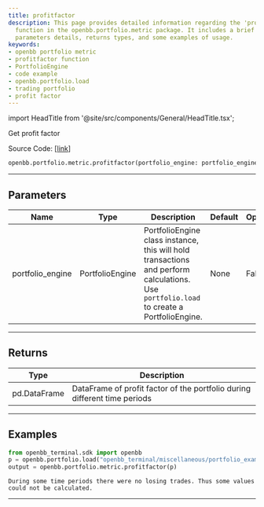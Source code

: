 ```yaml
---
title: profitfactor
description: This page provides detailed information regarding the 'profitfactor'
  function in the openbb.portfolio.metric package. It includes a brief description,
  parameters details, returns types, and some examples of usage.
keywords:
- openbb portfolio metric
- profitfactor function
- PortfolioEngine
- code example
- openbb.portfolio.load
- trading portfolio
- profit factor
---
```


import HeadTitle from '@site/src/components/General/HeadTitle.tsx';

<HeadTitle title="portfolio.metric.profitfactor - Reference | OpenBB SDK Docs" />

Get profit factor

Source Code: [[link](https://github.com/OpenBB-finance/OpenBB/tree/main/openbb_terminal/portfolio/portfolio_model.py#L1612)]

```python
openbb.portfolio.metric.profitfactor(portfolio_engine: portfolio_engine.PortfolioEngine)
```

---

## Parameters

| Name | Type | Description | Default | Optional |
| ---- | ---- | ----------- | ------- | -------- |
| portfolio_engine | PortfolioEngine | PortfolioEngine class instance, this will hold transactions and perform calculations.<br/>Use `portfolio.load` to create a PortfolioEngine. | None | False |


---

## Returns

| Type | Description |
| ---- | ----------- |
| pd.DataFrame | DataFrame of profit factor of the portfolio during different time periods |
---

## Examples

```python
from openbb_terminal.sdk import openbb
p = openbb.portfolio.load("openbb_terminal/miscellaneous/portfolio_examples/holdings/example.csv")
output = openbb.portfolio.metric.profitfactor(p)
```

```
During some time periods there were no losing trades. Thus some values could not be calculated.
```
---
